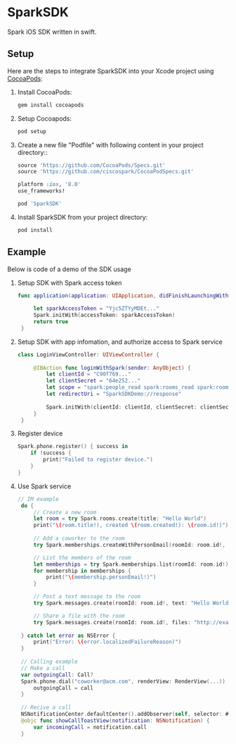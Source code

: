 # SparkSDK

Spark iOS SDK written in swift.

## Setup
Here are the steps to integrate SparkSDK into your Xcode project using [CocoaPods](http://cocoapods.org):

1. Install CocoaPods:
    ```bash
    gem install cocoapods
    ```

1. Setup Cocoapods:
    ```bash
    pod setup
    ```

1. Create a new file "Podfile" with following content in your project directory::

    ```ruby
    source 'https://github.com/CocoaPods/Specs.git'
    source 'https://github.com/ciscospark/CocoaPodSpecs.git'
    
    platform :ios, '8.0'
    use_frameworks!
    
    pod 'SparkSDK'
    ```

1. Install SparkSDK from your project directory:

    ```bash
    pod install
    ```

## Example
Below is code of a demo of the SDK usage

1. Setup SDK with Spark access token 
   ```swift
   func application(application: UIApplication, didFinishLaunchingWithOptions launchOptions: [NSObject: AnyObject]?) -> Bool {
        
        let sparkAccessToken = "Yjc5ZTYyMDEt..."
        Spark.initWith(accessToken: sparkAccessToken)
        return true
    }
   ```
1. Setup SDK with app infomation, and authorize access to Spark service
   ```swift
   class LoginViewController: UIViewController {
    
        @IBAction func loginWithSpark(sender: AnyObject) {
            let clientId = "C90f769..."
            let clientSecret = "64e252..."
            let scope = "spark:people_read spark:rooms_read spark:rooms_write spark:memberships_read spark:memberships_write spark:messages_read spark:messages_write"
            let redirectUri = "SparkSDKDemo://response"
            
            Spark.initWith(clientId: clientId, clientSecret: clientSecret, scope: scope, redirectUri: redirectUri, controller: self)
        }
    }
    ```

1. Register device
    ```swift
    Spark.phone.register() { success in
        if !success {
            print("Failed to register device.")
        }
    }
    ```
            
1. Use Spark service
    
   ```swift
   // IM example
    do {
        // Create a new room
        let room = try Spark.rooms.create(title: "Hello World")
        print("\(room.title!), created \(room.created!): \(room.id!)")
        
        // Add a coworker to the room
        try Spark.memberships.createWithPersonEmail(roomId: room.id!, personEmail: "coworker@acm.com")

        // List the members of the room
        let memberships = try Spark.memberships.list(roomId: room.id!)
        for membership in memberships {
            print("\(membership.personEmail!)")
        }

        // Post a text message to the room
        try Spark.messages.create(roomId: room.id!, text: "Hello World")

        // Share a file with the room
        try Spark.messages.create(roomId: room.id!, files: "http://example.com/hello_world.jpg")
        
    } catch let error as NSError {
        print("Error: \(error.localizedFailureReason)")
    }
    
    // Calling example
    // Make a call
    var outgoingCall: Call?
    Spark.phone.dial("coworker@acm.com", renderView: RenderView(...)) { call in
        outgoingCall = call
    }
    
    // Recive a call
    NSNotificationCenter.defaultCenter().addObserver(self, selector: #selector(showCallToastView(_:)), name: Notifications.Phone.Incoming, ...)
    @objc func showCallToastView(notification: NSNotification) {
        var incomingCall = notification.call
    }
    ```
